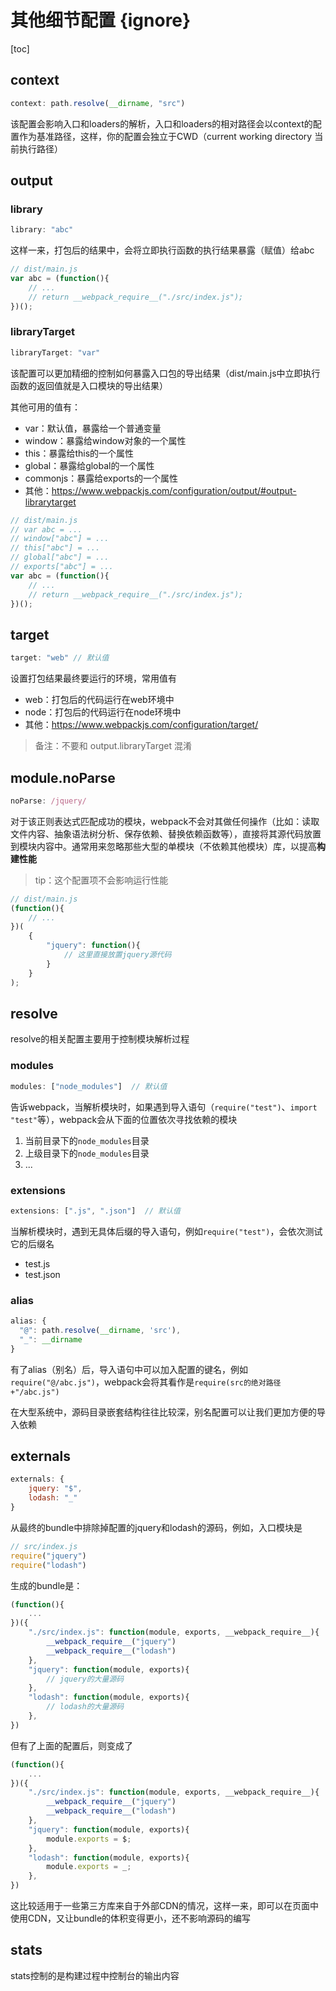 # 其他细节配置 {ignore}

[toc]

## context

```js
context: path.resolve(__dirname, "src")
```

该配置会影响入口和loaders的解析，入口和loaders的相对路径会以context的配置作为基准路径，这样，你的配置会独立于CWD（current working directory 当前执行路径）

## output

### library

```js
library: "abc"
```

这样一来，打包后的结果中，会将立即执行函数的执行结果暴露（赋值）给abc

```js
// dist/main.js
var abc = (function(){
    // ...
    // return __webpack_require__("./src/index.js");
})();
```

### libraryTarget

```js
libraryTarget: "var"
```

该配置可以更加精细的控制如何暴露入口包的导出结果（dist/main.js中立即执行函数的返回值就是入口模块的导出结果）

其他可用的值有：

- var：默认值，暴露给一个普通变量
- window：暴露给window对象的一个属性
- this：暴露给this的一个属性
- global：暴露给global的一个属性
- commonjs：暴露给exports的一个属性
- 其他：https://www.webpackjs.com/configuration/output/#output-librarytarget

```js
// dist/main.js
// var abc = ...
// window["abc"] = ...
// this["abc"] = ...
// global["abc"] = ...
// exports["abc"] = ...
var abc = (function(){
    // ...
    // return __webpack_require__("./src/index.js");
})();
```

## target

```js
target: "web" // 默认值
```

设置打包结果最终要运行的环境，常用值有

- web：打包后的代码运行在web环境中
- node：打包后的代码运行在node环境中
- 其他：https://www.webpackjs.com/configuration/target/

> 备注：不要和 output.libraryTarget 混淆

## module.noParse

```js
noParse: /jquery/
```

对于该正则表达式匹配成功的模块，webpack不会对其做任何操作（比如：读取文件内容、抽象语法树分析、保存依赖、替换依赖函数等），直接将其源代码放置到模块内容中。通常用来忽略那些大型的单模块（不依赖其他模块）库，以提高**构建性能**

> tip：这个配置项不会影响运行性能

```js
// dist/main.js
(function(){
    // ...
})(
    {
        "jquery": function(){
            // 这里直接放置jquery源代码
        }
    }
);
```

## resolve

resolve的相关配置主要用于控制模块解析过程

### modules

```js
modules: ["node_modules"]  // 默认值
```

告诉webpack，当解析模块时，如果遇到导入语句（```require("test")```、```import "test"```等），webpack会从下面的位置依次寻找依赖的模块

1. 当前目录下的```node_modules```目录
2. 上级目录下的```node_modules```目录
3. ...

### extensions

```js
extensions: [".js", ".json"]  // 默认值
```

当解析模块时，遇到无具体后缀的导入语句，例如```require("test")```，会依次测试它的后缀名

- test.js
- test.json

### alias

```js
alias: {
  "@": path.resolve(__dirname, 'src'),
  "_": __dirname
}
```

有了alias（别名）后，导入语句中可以加入配置的键名，例如```require("@/abc.js")```，webpack会将其看作是```require(src的绝对路径+"/abc.js")```

在大型系统中，源码目录嵌套结构往往比较深，别名配置可以让我们更加方便的导入依赖

## externals

```js
externals: {
    jquery: "$",
    lodash: "_"
}
```

从最终的bundle中排除掉配置的jquery和lodash的源码，例如，入口模块是

```js
// src/index.js
require("jquery")
require("lodash")
```

生成的bundle是：

```js
(function(){
    ...
})({
    "./src/index.js": function(module, exports, __webpack_require__){
        __webpack_require__("jquery")
        __webpack_require__("lodash")
    },
    "jquery": function(module, exports){
        // jquery的大量源码
    },
    "lodash": function(module, exports){
        // lodash的大量源码
    },
})
```

但有了上面的配置后，则变成了

```js
(function(){
    ...
})({
    "./src/index.js": function(module, exports, __webpack_require__){
        __webpack_require__("jquery")
        __webpack_require__("lodash")
    },
    "jquery": function(module, exports){
        module.exports = $;
    },
    "lodash": function(module, exports){
        module.exports = _;
    },
})
```

这比较适用于一些第三方库来自于外部CDN的情况，这样一来，即可以在页面中使用CDN，又让bundle的体积变得更小，还不影响源码的编写

## stats

stats控制的是构建过程中控制台的输出内容
